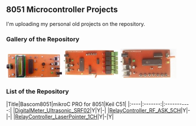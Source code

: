 ## 8051 Microcontroller Projects
I'm uploading my personal old projects on the repository.

### Gallery of the Repository
![](DigitalMeter_Ultrasonic_SRF02/Pictures/Album.jpg)
![](RelayController_RF_ASK_5CH/Pictures/Album.jpg)
![](RelayController_RF_ASK_5CH/Pictures/Album2.jpg)

### List of the Repository
|Title|Bascom8051|mikroC PRO for 8051|Keil C51|
|:----|:-------:|:-----------:|
|[DigitalMeter_Ultrasonic_SRF02](DigitalMeter_Ultrasonic_SRF02)|Y|Y|-|
|[RelayController_RF_ASK_5CH](RelayController_RF_ASK_5CH)|Y|-|-|
|[RelayController_LaserPointer_1CH](RelayController_LaserPointer_1CH)|Y|-|Y|
